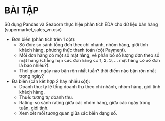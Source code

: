 # BÀI TẬP
Sử dụng Pandas và Seaborn thực hiện phân tích EDA cho dữ liệu bán hàng (supermarket_sales_vn.csv)
- Đơn biến (phân tích trên 1 cột):
    - Số đơn: so sánh tổng đơn theo chi nhánh, nhóm hàng, giới tính khách hàng, phương thức thanh toán (cột Payment).
    - Mỗi đơn hàng có một số mặt hàng, vẽ phân bố số lượng đơn theo số mặt hàng (chẳng hạn các đơn hàng có 1, 2, 3, ... mặt hàng có số đơn là bao nhiêu?).
    - Thời gian: ngày nào bận rộn nhất tuần? thời điểm nào bận rộn nhất trong ngày?
- Đa biến (cần kết hợp 2 hay nhiều cột):
    - Doanh thu: tỷ lệ tổng doanh thu theo chi nhánh, nhóm hàng, giới tính khách hàng.
    - Thuế: tương tự doanh thu.
    - Rating: so sánh rating giữa các nhóm hàng, giữa các ngày trong tuần, giới tính.
    - Xem xét mối tương quan giữa các biến dạng số.